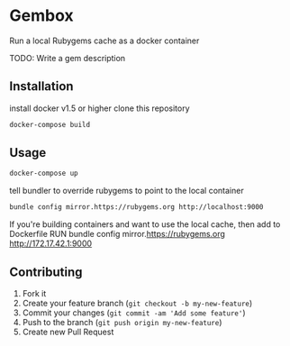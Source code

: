 # Gembox

Run a local Rubygems cache as a docker container


TODO: Write a gem description

## Installation

install docker v1.5 or higher
clone this repository

```bash
docker-compose build
```

## Usage

```bash
docker-compose up
```

tell bundler to override rubygems to point to the local container

```bash
bundle config mirror.https://rubygems.org http://localhost:9000
```

If you're building containers and want to use the local cache, then add to Dockerfile
RUN bundle config mirror.https://rubygems.org http://172.17.42.1:9000

## Contributing

1. Fork it
2. Create your feature branch (`git checkout -b my-new-feature`)
3. Commit your changes (`git commit -am 'Add some feature'`)
4. Push to the branch (`git push origin my-new-feature`)
5. Create new Pull Request
